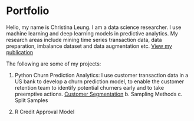 # Portfolio
Hello, my name is Christina Leung.  I am a data science researcher.  I use machine learning and deep learning models in predictive analytics.  My research areas include mining time series transaction data, data preparation, imbalance dataset and data augmentation etc.
[View my publication](https://aisel.aisnet.org/amcis2020/data_science_analytics_for_decision_support/data_science_analytics_for_decision_support/28/)

The following are some of my projects:
1. Python
   Churn Prediction Analytics: I use customer transaction data in a US bank to develop a churn prediction model, to enable the customer             retention team to identify potential churners early and to take preemptive actions.
[Customer Segmentation](https://github.com/cleung23/Python-Code/blob/bb4614cfd589fb43f0fe634254fe5abd2a8d8f52/Customer%20Segmentation.ipynb)
   b. Sampling Methods
   c. Split Samples

   
2. R
   Credit Approval Model
